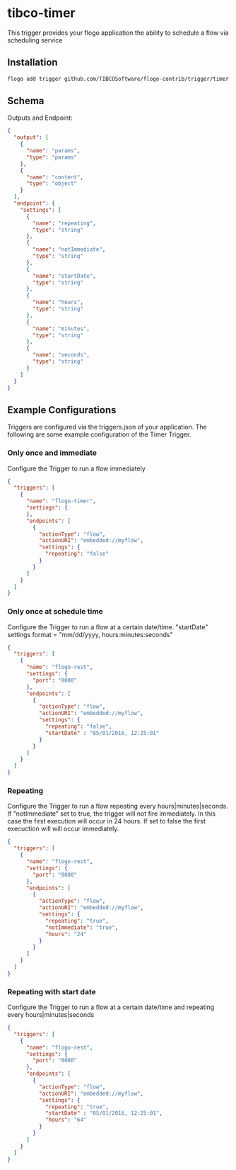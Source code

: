 # tibco-timer
This trigger provides your flogo application the ability to schedule a flow via scheduling service

## Installation

```bash
flogo add trigger github.com/TIBCOSoftware/flogo-contrib/trigger/timer
```

## Schema
Outputs and Endpoint:

```json
{
  "output": [
    {
      "name": "params",
      "type": "params"
    },
    {
      "name": "content",
      "type": "object"
    }
  ],
  "endpoint": {
    "settings": [
      {
        "name": "repeating",
        "type": "string"
      },
      {
        "name": "notImmediate",
        "type": "string"
      },
      {
        "name": "startDate",
        "type": "string"
      },
      {
        "name": "hours",
        "type": "string"
      },
      {
        "name": "minutes",
        "type": "string"
      },
      {
        "name": "seconds",
        "type": "string"
      }
    ]
  }
}
```

## Example Configurations

Triggers are configured via the triggers.json of your application. The following are some example configuration of the Timer Trigger.

### Only once and immediate
Configure the Trigger to run a flow immediately

```json
{
  "triggers": [
    {
      "name": "flogo-timer",
      "settings": {
      },
      "endpoints": [
        {
          "actionType": "flow",
          "actionURI": "embedded://myflow",
          "settings": {
            "repeating": "false"
          }
        }
      ]
    }
  ]
}
```

### Only once at schedule time
Configure the Trigger to run a flow at a certain date/time. "startDate" settings format = "mm/dd/yyyy, hours:minutes:seconds"

```json
{
  "triggers": [
    {
      "name": "flogo-rest",
      "settings": {
        "port": "8080"
      },
      "endpoints": [
        {
          "actionType": "flow",
          "actionURI": "embedded://myflow",
          "settings": {
            "repeating": "false",
            "startDate" : "05/01/2016, 12:25:01"
          }
        }
      ]
    }
  ]
}
```

### Repeating
Configure the Trigger to run a flow repeating every hours|minutes|seconds. If "notImmediate" set to true, the trigger will not fire immediately.  In this case the first execution will occur in 24 hours. If set to false the first execuction will will occur immediately.

```json
{
  "triggers": [
    {
      "name": "flogo-rest",
      "settings": {
        "port": "8080"
      },
      "endpoints": [
        {
          "actionType": "flow",
          "actionURI": "embedded://myflow",
          "settings": {
            "repeating": "true",
            "notImmediate": "true",
            "hours": "24"
          }
        }
      ]
    }
  ]
}
```

### Repeating with start date
Configure the Trigger to run a flow at a certain date/time and repeating every hours|minutes|seconds

```json
{
  "triggers": [
    {
      "name": "flogo-rest",
      "settings": {
        "port": "8080"
      },
      "endpoints": [
        {
          "actionType": "flow",
          "actionURI": "embedded://myflow",
          "settings": {
            "repeating": "true",
            "startDate" : "05/01/2016, 12:25:01",
            "hours": "64"
          }
        }
      ]
    }
  ]
}
```
